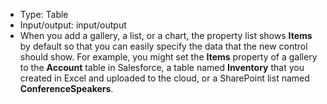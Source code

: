 - Type: Table
- Input/output: input/output
- When you add a gallery, a list, or a chart, the property list shows **Items** by default so that you can easily specify the data that the new control should show. For example, you might set the **Items** property of a gallery to the **Account** table in Salesforce, a table named **Inventory** that you created in Excel and uploaded to the cloud, or a SharePoint list named **ConferenceSpeakers**.
